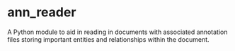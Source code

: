 # ann_reader
A Python module to aid in reading in documents with associated annotation files storing important entities and relationships within the document.
